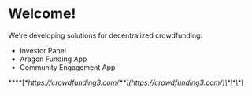 # Welcome!

We're developing solutions for decentralized crowdfunding:

* Investor Panel
* Aragon Funding App
* Community Engagement App

\*\*\*\*[**https://crowdfunding3.com/**](https://crowdfunding3.com/)\*\*\*\*

